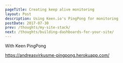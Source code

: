 ```yaml
---
pageTitle: Creating keep alive monitoring
layout: Post
description: Using Keen.io's PingPong for monitoring
postDate: 2017-07-30
prev: /thoughts/my-site-stack/
next: /thoughts/building-dashboards-for-your-site/
---
```


With Keen PingPong

https://andreasvirkusme-pingpong.herokuapp.com/